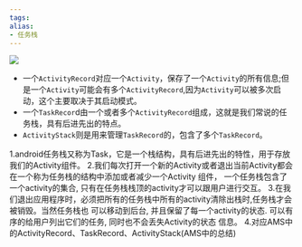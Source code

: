 ```yaml
---
tags: 
alias:
- 任务栈
---
```


![](https://gd-hbimg.huaban.com/b7bbadd2a0d17f9087683c9694977bd3ca186ced20f2-iYHVLL)
-   一个`ActivityRecord`对应一个`Activity`，保存了一个`Activity`的所有信息;但是一个`Activity`可能会有多个`ActivityRecord`,因为`Activity`可以被多次启动，这个主要取决于其启动模式。
-   一个`TaskRecor`d由一个或者多个`ActivityRecord`组成，这就是我们常说的任务栈，具有后进先出的特点。
-   `ActivityStack`则是用来管理`TaskRecord`的，包含了多个`TaskRecord`。


1.android任务栈又称为Task，它是一个栈结构，具有后进先出的特性，用于存放我们的Activity组件。
2.我们每次打开一个新的Activity或者退出当前Activity都会在一个称为任务栈的结构中添加或者减少一个Activity 组件， 一个任务栈包含了一个activity的集合, 只有在任务栈栈顶的activity才可以跟用户进行交互。
3.在我们退出应用程序时，必须把所有的任务栈中所有的activity清除出栈时,任务栈才会被销毁。当然任务栈也 可以移动到后台, 并且保留了每一个activity的状态. 可以有序的给用户列出它们的任务, 同时也不会丢失Activity的状态 信息。
4.对应AMS中的ActivityRecord、TaskRecord、ActivityStack(AMS中的总结)